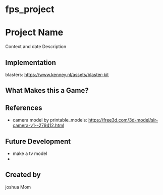 # fps_project

# Project Name
Context and date
Description

## Implementation


blasters:
https://www.kenney.nl/assets/blaster-kit

## What Makes this a Game?

## References
- camera model by printable_models: https://free3d.com/3d-model/slr-camera-v1--279412.html

## Future Development

- make a tv model
- 

## Created by
joshua Mom
